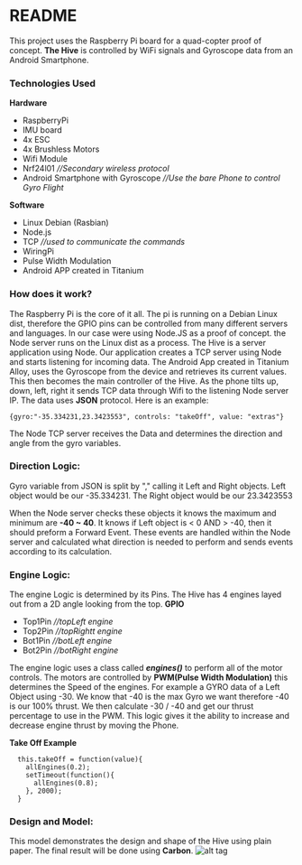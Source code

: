 # README #

This project uses the Raspberry Pi board for a quad-copter proof of concept. **The Hive** is controlled by WiFi signals and Gyroscope data from an Android Smartphone.
### Technologies Used ###

**Hardware**

* RaspberryPi
* IMU board
* 4x ESC
* 4x Brushless Motors
* Wifi Module
* Nrf24l01 *//Secondary wireless protocol*
* Android Smartphone with Gyroscope *//Use the bare Phone to control Gyro Flight*

**Software**

* Linux Debian (Rasbian)
* Node.js
* TCP *//used to communicate the commands*
* WiringPi
* Pulse Width Modulation
* Android APP created in Titanium


### How does it work? ###

The Raspberry Pi is the core of it all. The pi is running on a Debian Linux dist, therefore the GPIO pins can be controlled from many different servers and languages. In our case were using Node.JS as a proof of concept. the Node server runs on the Linux dist as a process. The Hive is a server application using Node. 
Our application creates a TCP server using Node and starts listening for incoming data. The Android App created in Titanium Alloy, uses the Gyroscope from the device and retrieves its current values. This then becomes the main controller of the Hive. As the phone tilts up, down, left, right it sends TCP data through Wifi to the listening Node server IP. 
The data uses **JSON** protocol.
Here is an example: 
```
{gyro:"-35.334231,23.3423553", controls: "takeOff", value: "extras"}

```
The Node TCP server receives the Data and determines the direction and angle from the gyro variables.

### Direction Logic: ###
Gyro variable from JSON is split by "," calling it Left and Right objects.
Left object would be our -35.334231. The Right object would be our 23.3423553

When the Node server checks these objects it knows the maximum and minimum are **-40 ~ 40**. It knows if Left object is < 0 AND > -40, then it should preform a Forward Event. These events are handled within the Node server and calculated what direction is needed to perform and sends events according to its calculation.

### Engine Logic: ###
The engine Logic is determined by its Pins. The Hive has 4 engines layed out from a 2D angle looking from the top. 
**GPIO**

* Top1Pin *//topLeft engine*
* Top2Pin *//topRightt engine*
* Bot1Pin *//botLeft engine*
* Bot2Pin *//botRight engine*

The engine logic uses a class called ***engines()*** to perform all of the motor controls. The motors are controlled by **PWM(Pulse Width Modulation)** this determines the Speed of the engines. For example a GYRO data of a Left Object using -30. We know that -40 is the max Gyro we want therefore -40 is our 100% thrust. We then calculate -30 / -40 and get our thrust percentage to use in the PWM. This logic gives it the ability to increase and decrease engine thrust by moving the Phone.

**Take Off Example**

```
  this.takeOff = function(value){
    allEngines(0.2);
    setTimeout(function(){
      allEngines(0.8);
    }, 2000);
  }
```

### Design and Model: ###

This model demonstrates the design and shape of the Hive using plain paper. The final result will be done using **Carbon**.
![alt tag](http://i.imgur.com/84H0V80.jpg?1)
